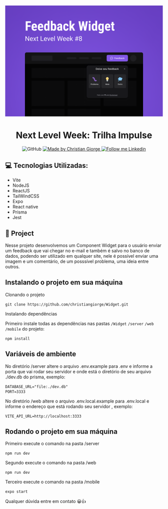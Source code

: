 ![README](/README/feedback-widget.png)

<h1 align="center">
 Next Level Week: Trilha Impulse
</h1>

<p align="center">
 <img alt="GitHub" src="https://img.shields.io/github/license/christiangiorge/nlw-return?color=0d7ebe"/>

 <a href="https://github.com/christiangiorge">
    <img alt="Made by Christian Giorge" src="https://img.shields.io/badge/Made%20by-Christian%20Giorge-0d7ebe">
 </a>

 <a href="https://www.linkedin.com/in/christian-giorge-20648714a" target="_blank">
    <img alt="Follow me Linkedin" src="https://img.shields.io/badge/Follow%20up-christiangiorge-0d7ebe?style=social&logo=linkedin">
 </a>
</p>

## 💻 Tecnologias Utilizadas:

- Vite
- NodeJS
- ReactJS
- TailWindCSS
- Expo
- React native
- Prisma
- Jest


## 🚀 Project

Nesse projeto desenvolvemos um Component Widget para o usuário enviar um feedback que vai chegar no e-mail e também é salvo no banco de dados, podendo ser utilizado em qualquer site, nele é possível enviar uma imagem e um comentário, de um posssível problema, uma ideia entre outros.

## Instalando o projeto em sua máquina

Clonando o projeto

~~~
git clone https://github.com/christiangiorge/Widget.git
~~~

Instalando dependências

Primeiro instale todas as dependências nas pastas `/Widget` `/server` `/web` `/mobile` do projeto:

~~~
npm install
~~~

## Variáveis de ambiente

No diretório /server altere o arquivo .env.example para .env e informe a porta que vai rodar seu servidor e onde está o diretório de seu arquivo ./dev.db do prisma, exemplo:

~~~
DATABASE_URL="file:./dev.db"
PORT=3333
~~~

No diretório /web altere o arquivo .env.local.example para .env.local e informe o endereço que está rodando seu servidor , exemplo:

~~~
VITE_API_URL=http://localhost:3333
~~~

## Rodando o projeto em sua máquina

Primeiro execute o comando na pasta /server

~~~
npm run dev
~~~

Segundo execute o comando na pasta /web

~~~
npm run dev
~~~

Terceiro execute o comando na pasta /mobile

~~~
expo start
~~~

Qualquer dúvida entre em contato 😀👍
